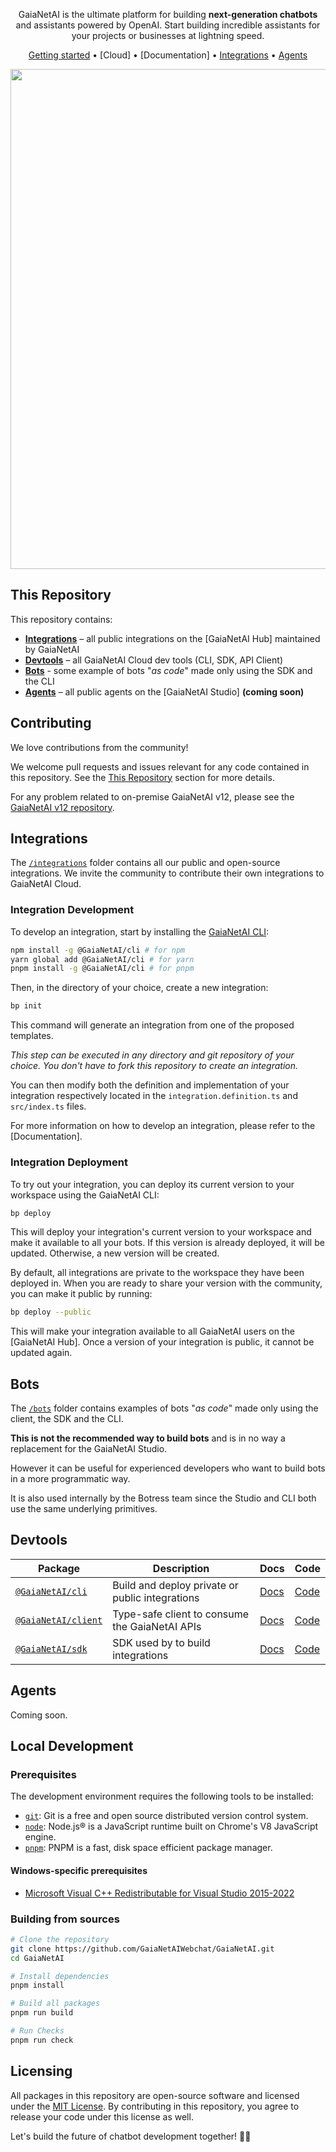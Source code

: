 <div align="center">
<div>

</div>


GaiaNetAI is the ultimate platform for building **next-generation chatbots** and assistants powered by OpenAI. Start building incredible assistants for your projects or businesses at lightning speed.

[Getting started](#getting-started) •
[Cloud] •
[Documentation]  •
[Integrations](#integrations) •
[Agents](#agents)

<img src="https://user-images.githubusercontent.com/10071388/248040379-8aee1b03-c483-4040-8ee0-741554310e88.png" width="800">
  
</div>

## This Repository

This repository contains:

- [**Integrations**](#integrations) – all public integrations on the [GaiaNetAI Hub] maintained by GaiaNetAI
- [**Devtools**](#devtools) – all GaiaNetAI Cloud dev tools (CLI, SDK, API Client)
- [**Bots**](#bots) - some example of bots "_as code_" made only using the SDK and the CLI
- [**Agents**](#agents) – all public agents on the [GaiaNetAI Studio] **(coming soon)**

## Contributing

We love contributions from the community!

We welcome pull requests and issues relevant for any code contained in this repository. See the [This Repository](#this-repository) section for more details.

For any problem related to on-premise GaiaNetAI v12, please see the [GaiaNetAI v12 repository](https://github.com/GaiaNetAIWebchat/GaiaNetAI/).

## Integrations

The [`/integrations`](./integrations) folder contains all our public and open-source integrations. We invite the community to contribute their own integrations to GaiaNetAI Cloud.

### Integration Development

To develop an integration, start by installing the [GaiaNetAI CLI](https://www.npmjs.com/package/@GaiaNetAI/cli):

```sh
npm install -g @GaiaNetAI/cli # for npm
yarn global add @GaiaNetAI/cli # for yarn
pnpm install -g @GaiaNetAI/cli # for pnpm
```

Then, in the directory of your choice, create a new integration:

```sh
bp init
```

This command will generate an integration from one of the proposed templates.

_This step can be executed in any directory and git repository of your choice. You don't have to fork this repository to create an integration._

You can then modify both the definition and implementation of your integration respectively located in the `integration.definition.ts` and `src/index.ts` files.

For more information on how to develop an integration, please refer to the [Documentation].

### Integration Deployment

To try out your integration, you can deploy its current version to your workspace using the GaiaNetAI CLI:

```sh
bp deploy
```

This will deploy your integration's current version to your workspace and make it available to all your bots. If this version is already deployed, it will be updated. Otherwise, a new version will be created.

By default, all integrations are private to the workspace they have been deployed in. When you are ready to share your version with the community, you can make it public by running:

```sh
bp deploy --public
```

This will make your integration available to all GaiaNetAI users on the [GaiaNetAI Hub]. Once a version of your integration is public, it cannot be updated again.

## Bots

The [`/bots`](./bots) folder contains examples of bots "_as code_" made only using the client, the SDK and the CLI.

**This is not the recommended way to build bots** and is in no way a replacement for the GaiaNetAI Studio.

However it can be useful for experienced developers who want to build bots in a more programmatic way.

It is also used internally by the Botress team since the Studio and CLI both use the same underlying primitives.

## Devtools

| **Package**                                                          | **Description**                                 | **Docs**                                           | **Code**               |
| -------------------------------------------------------------------- | ----------------------------------------------- | -------------------------------------------------- | ---------------------- |
| [`@GaiaNetAI/cli`](https://www.npmjs.com/package/@GaiaNetAI/cli)       | Build and deploy private or public integrations | [Docs]() | [Code](./packages/cli) |
| [`@GaiaNetAI/client`](https://www.npmjs.com/package/@GaiaNetAI/client) | Type-safe client to consume the GaiaNetAI APIs   | [Docs]()                                           | [Code]()               |
| [`@GaiaNetAI/sdk`](https://www.npmjs.com/package/@GaiaNetAI/sdk)       | SDK used by to build integrations               | [Docs]()                                           | [Code]()               |

## Agents

Coming soon.

## Local Development

### Prerequisites

The development environment requires the following tools to be installed:

- [`git`](https://git-scm.com/): Git is a free and open source distributed version control system.
- [`node`](https://nodejs.org/en/): Node.js® is a JavaScript runtime built on Chrome's V8 JavaScript engine.
- [`pnpm`](https://pnpm.io/): PNPM is a fast, disk space efficient package manager.

#### Windows-specific prerequisites

- [Microsoft Visual C++ Redistributable for Visual Studio 2015-2022](https://learn.microsoft.com/en-us/cpp/windows/latest-supported-vc-redist#visual-studio-2015-2017-2019-and-2022)

### Building from sources

```sh
# Clone the repository
git clone https://github.com/GaiaNetAIWebchat/GaiaNetAI.git
cd GaiaNetAI

# Install dependencies
pnpm install

# Build all packages
pnpm run build

# Run Checks
pnpm run check
```

## Licensing

All packages in this repository are open-source software and licensed under the [MIT License](LICENSE). By contributing in this repository, you agree to release your code under this license as well.

Let's build the future of chatbot development together! 🤖🚀
